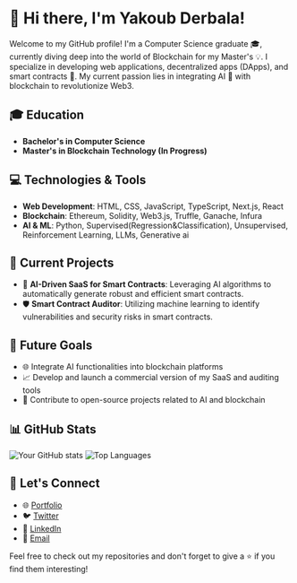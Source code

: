 # 👋 Hi there, I'm Yakoub Derbala!

Welcome to my GitHub profile! I'm a Computer Science graduate 🎓, currently diving deep into the world of Blockchain for my Master's 💡. I specialize in developing web applications, decentralized apps (DApps), and smart contracts 📑. My current passion lies in integrating AI 🤖 with blockchain to revolutionize Web3.

## 🎓 Education
- **Bachelor's in Computer Science**
- **Master's in Blockchain Technology (In Progress)**

## 💻 Technologies & Tools
- **Web Development**: HTML, CSS, JavaScript, TypeScript, Next.js, React
- **Blockchain**: Ethereum, Solidity, Web3.js, Truffle, Ganache, Infura
- **AI & ML**: Python, Supervised(Regression&Classification), Unsupervised, Reinforcement Learning, LLMs, Generative ai

## 🚀 Current Projects
- 🤖 **AI-Driven SaaS for Smart Contracts**: Leveraging AI algorithms to automatically generate robust and efficient smart contracts.
- 🛡 **Smart Contract Auditor**: Utilizing machine learning to identify vulnerabilities and security risks in smart contracts.

## 🌟 Future Goals
- 🌐 Integrate AI functionalities into blockchain platforms
- 📈 Develop and launch a commercial version of my SaaS and auditing tools
- 🌱 Contribute to open-source projects related to AI and blockchain

## 📊 GitHub Stats

![Your GitHub stats](https://github-readme-stats.vercel.app/api?username=yakoubeth&show_icons=true&count_private=true)
![Top Languages](https://github-readme-stats.vercel.app/api/top-langs/?username=yakoubeth&layout=compact)


## 🤝 Let's Connect
- 🌐 [Portfolio](your-portfolio-link)
- 🐦 [Twitter](https://twitter.com/yakoubeth)
- 💼 [LinkedIn](https://www.linkedin.com/in/yakoub-derbala-594496205/)
- 📧 [Email](mailto:yakoub.derbala@icloud.com)

Feel free to check out my repositories and don't forget to give a ⭐ if you find them interesting!

